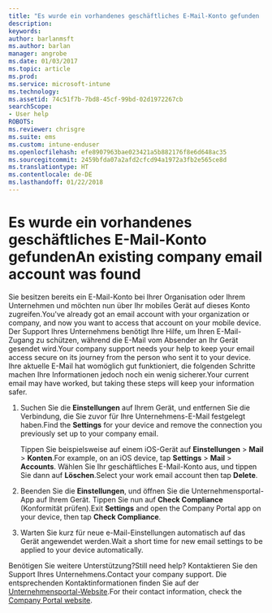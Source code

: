 ```yaml
---
title: "Es wurde ein vorhandenes geschäftliches E-Mail-Konto gefunden | Microsoft-Dokumentation"
description: 
keywords: 
author: barlanmsft
ms.author: barlan
manager: angrobe
ms.date: 01/03/2017
ms.topic: article
ms.prod: 
ms.service: microsoft-intune
ms.technology: 
ms.assetid: 74c51f7b-7bd8-45cf-99bd-02d1972267cb
searchScope:
- User help
ROBOTS: 
ms.reviewer: chrisgre
ms.suite: ems
ms.custom: intune-enduser
ms.openlocfilehash: efe8907963bae023421a5b882176f8e6d648ac35
ms.sourcegitcommit: 2459bfda07a2afd2cfcd94a1972a3fb2e565ce8d
ms.translationtype: HT
ms.contentlocale: de-DE
ms.lasthandoff: 01/22/2018
---
```

# <a name="an-existing-company-email-account-was-found"></a><span data-ttu-id="ddbca-102">Es wurde ein vorhandenes geschäftliches E-Mail-Konto gefunden</span><span class="sxs-lookup"><span data-stu-id="ddbca-102">An existing company email account was found</span></span>

<span data-ttu-id="ddbca-103">Sie besitzen bereits ein E-Mail-Konto bei Ihrer Organisation oder Ihrem Unternehmen und möchten nun über Ihr mobiles Gerät auf dieses Konto zugreifen.</span><span class="sxs-lookup"><span data-stu-id="ddbca-103">You've already got an email account with your organization or company, and now you want to access that account on your mobile device.</span></span> <span data-ttu-id="ddbca-104">Der Support Ihres Unternehmens benötigt Ihre Hilfe, um Ihren E-Mail-Zugang zu schützen, während die E-Mail vom Absender an Ihr Gerät gesendet wird.</span><span class="sxs-lookup"><span data-stu-id="ddbca-104">Your company support needs your help to keep your email access secure on its journey from the person who sent it to your device.</span></span> <span data-ttu-id="ddbca-105">Ihre aktuelle E-Mail hat womöglich gut funktioniert, die folgenden Schritte machen Ihre Informationen jedoch noch ein wenig sicherer.</span><span class="sxs-lookup"><span data-stu-id="ddbca-105">Your current email may have worked, but taking these steps will keep your information safer.</span></span>

1.  <span data-ttu-id="ddbca-106">Suchen Sie die **Einstellungen** auf Ihrem Gerät, und entfernen Sie die Verbindung, die Sie zuvor für Ihre Unternehmens-E-Mail festgelegt haben.</span><span class="sxs-lookup"><span data-stu-id="ddbca-106">Find the **Settings** for your device and remove the connection you previously set up to your company email.</span></span>

    <span data-ttu-id="ddbca-107">Tippen Sie beispielsweise auf einem iOS-Gerät auf **Einstellungen** > **Mail** > **Konten**.</span><span class="sxs-lookup"><span data-stu-id="ddbca-107">For example, on an iOS device, tap **Settings** > **Mail** > **Accounts**.</span></span> <span data-ttu-id="ddbca-108">Wählen Sie Ihr geschäftliches E-Mail-Konto aus, und tippen Sie dann auf **Löschen**.</span><span class="sxs-lookup"><span data-stu-id="ddbca-108">Select your work email account then tap **Delete**.</span></span>

2.  <span data-ttu-id="ddbca-109">Beenden Sie die **Einstellungen**, und öffnen Sie die Unternehmensportal-App auf Ihrem Gerät. Tippen Sie nun auf **Check Compliance** (Konformität prüfen).</span><span class="sxs-lookup"><span data-stu-id="ddbca-109">Exit **Settings** and open the Company Portal app on your device, then tap **Check Compliance**.</span></span>

3.  <span data-ttu-id="ddbca-110">Warten Sie kurz für neue e-Mail-Einstellungen automatisch auf das Gerät angewendet werden.</span><span class="sxs-lookup"><span data-stu-id="ddbca-110">Wait a short time for new email settings to be applied to your device automatically.</span></span>

<span data-ttu-id="ddbca-111">Benötigen Sie weitere Unterstützung?</span><span class="sxs-lookup"><span data-stu-id="ddbca-111">Still need help?</span></span> <span data-ttu-id="ddbca-112">Kontaktieren Sie den Support Ihres Unternehmens.</span><span class="sxs-lookup"><span data-stu-id="ddbca-112">Contact your company support.</span></span> <span data-ttu-id="ddbca-113">Die entsprechenden Kontaktinformationen finden Sie auf der [Unternehmensportal-Website](https://portal.manage.microsoft.com#HelpDeskDialog).</span><span class="sxs-lookup"><span data-stu-id="ddbca-113">For their contact information, check the [Company Portal website](https://portal.manage.microsoft.com#HelpDeskDialog).</span></span>
